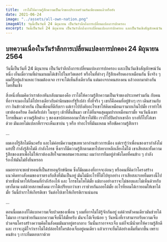 ```yaml
---
title:  เราได้ให้ความรู้สึกความเป็นเจ้าของประเทศร่วมกันเพียงพอแล้วหรือยัง
date: 2021-06-24
image: "../assets/all-own-nation.png"
imageAlt: วันนี้เป็นวันที่ 24 มิถุนายน เป็นวันรำลึกถึงการเปลี่ยนแปลงการปกครอง 
excerpt: วันนี้เป็นวันที่ 24 มิถุนายน เป็นวันรำลึกถึงการเปลี่ยนแปลงการปกครอง และเป็นวันเชิงสัญลักษณ์วันหนึ่ง เย็นเมื่อวานที่ผ่านมาผมได้เข้าไปในทวิตเตอร์ 
---
```


## บทความเนื่องในวันรำลึกการเปลี่ยนแปลงการปกคอง 24 มิถุนายน 2564

วันนี้เป็นวันที่ 24 มิถุนายน เป็นวันรำลึกถึงการเปลี่ยนแปลงการปกครอง และเป็นวันเชิงสัญลักษณ์วันหนึ่ง เย็นเมื่อวานที่ผ่านมาผมได้เข้าไปในทวิตเตอร์ หรือในที่ต่างๆ ก็รู้สึกเครียดเอาเหมือนกัน ซึ่งจริง ๆ ผมก็รู้อยู่แล้วแหละว่าผมต้องเจอ เราจะได้เห็นสิ่งเดียวกัน แต่มองจากคนสองคน แล้วออกมาต่างกันโดยสิ้นเชิง

สิ่งหนึ่งที่ผมคิดว่าเราต้องหันกลับมามองคือ เราได้ให้ความรู้สึกความเป็นเจ้าของประเทศร่วมกัน กับคนที่อาจจะมองไม่ได้ไปทางเดียวกับค่านิยมของรัฐรึเปล่า ทั้งที่จริง ๆ เขาก็คือคนที่อยู่ข้างๆ เรา เดินสวนกับเรา กินข้าวด้วยกัน เป็นเพื่อนที่ดีกับเรา แต่เราไปบังคับอะไรเขาให้คิดเหมือนเรามากเกินไปมั้ย เราทำให้เขาต้องเครียด อึดอัดรึเปล่า ในทุกๆ เช้าที่ตื่นขึ้นมา เขาได้ยิ้มจนสุดมุมปากเหมือนเรามั้ย จนวันนึงเขาโกรธขึ้นมา ความรู้สึกต่าง ๆ ของเขาปล่อยออกมาให้เราได้ฟัง เราก็ไปปิดปากเขาอีก บางทีก็ไปไล่เขาด้วย มันเลยไม่แปลกที่เราจะเห็นเขาบ่น ๆ หรือ ทำอะไรที่มันแหลม หรือขัดความรู้สึกเรา

...

ผมเองก็รู้สึกไม่ดีนะครับ และไม่ค่อยมีความสุขเลยเวลาอ่านข่าวการเมือง แต่เรารู้ว่าเพื่อนของเรากำลังไม่แฮปปี้ กำลังรู้สึกไม่ดี กำลังโกรธ ซึ่งเราก็มีความรู้สึกตามเขาไปอยากหลีกเลี่ยงไม่ได้ เขาเสียสละทั้งความรู้สึกของเขาเพื่อไม่ให้เราต้องเสียใจมาพอสมควรเลยนะ ผมว่าการยิ้มอยู่ลำพังโดยที่คนข้าง ๆ กำลังร้องไห้มันไม่ยั่งยืนหรอก

ผมอยากจะขอช่วยคนที่เป็นสายอนุรักษ์นิยม ซึ่งก็มีผมเองที่อาจจะอ่อนๆ หรือคนที่คิดว่าโครงสร้างแนวคิดทางสังคมของเราตรงกับสิ่งที่มันเป็นอยู่ มันไม่มีอะไรที่ได้ไปทุกอย่าง เราเสียสละรอยยิ้มตรงนี้ไปช่วยซับน้ำตาให้กับคนที่กำลังร้องไห้ และ โกรธโมโหได้มั้ย แม้บางอย่างเราจะไม่ชอบและไม่เห็นด้วยกับเขาก็ตาม แต่ด้วยสภาพสังคม เราได้เปรียบกว่าเขา เราช่วยกันถอยได้มั้ย อะไรที่ยอมได้เรายอมให้เขาได้มั้ย วันนี้ถ้าเราให้เกียรติเขา วันต่อไปเขาให้เกียรติเราแน่นอน 

...

ตอนนี้ผมเองก็ได้แบกความเจ็บปวดของเพื่อน ๆ ผมที่อาจไม่ได้รู้จักกันอยู่ แต่ด้วยตัวคนเดียวมันช่วยได้ไม่มาก เรามาช่วยกันแบกความเจ็บนี้ได้มั้ยครับ มันจะได้เจ็บน้อย ๆ
วันหนึ่งที่เราสามารถรับความเจ็บปวดจนโครงสร้างความคิดในสังคมมันมาอยู่ตรงกลาง วันนั้นเราอาจจะเจ็บ แต่ก็จะมีน้ำตาให้ความรู้สึกดี และ เราจะภูมิใจว่าเราไม่ได้ปล่อยให้ใครต้องเจ็บอยู่คนเดียว แล้วเราจะยิ้มได้อย่างเต็มที่มากขึ้น เพราะคนข้าง ๆ เราะยิ้มตอบเราด้วย